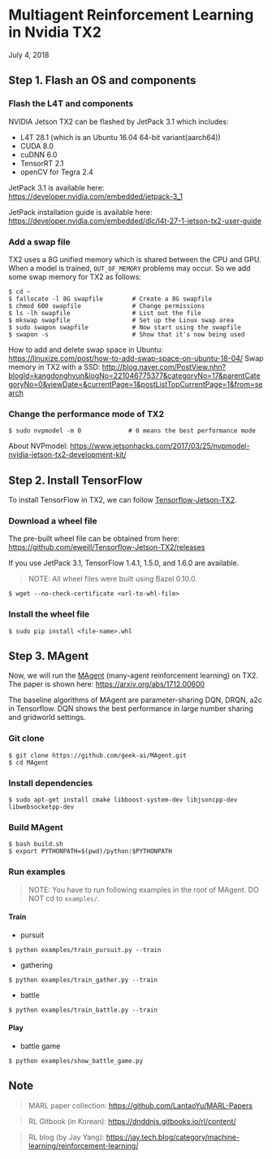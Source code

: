 # Multiagent Reinforcement Learning in Nvidia TX2
July 4, 2018





## Step 1. Flash an OS and components

### Flash the L4T and components
NVIDIA Jetson TX2 can be flashed by JetPack 3.1 which includes:
* L4T 28.1 (which is an Ubuntu 16.04 64-bit variant(aarch64))
* CUDA 8.0
* cuDNN 6.0
* TensorRT 2.1
* openCV for Tegra 2.4

JetPack 3.1 is available here: 
  https://developer.nvidia.com/embedded/jetpack-3_1
  
JetPack installation guide is available here: 
  https://developer.nvidia.com/embedded/dlc/l4t-27-1-jetson-tx2-user-guide
    
### Add a swap file
TX2 uses a 8G unified memory which is shared between the CPU and GPU. When a model is trained, `OUT_OF_MEMORY` problems may occur. So we add some swap memory for TX2 as follows:
```
$ cd ~
$ fallocate -l 8G swapfile        # Create a 8G swapfile
$ chmod 600 swapfile              # Change permissions
$ ls -lh swapfile                 # List out the file
$ mkswap swapfile                 # Set up the Linux swap area
$ sudo swapon swapfile            # Now start using the swapfile
$ swapon -s                       # Show that it's now being used
```
How to add and delete swap space in Ubuntu:
  https://linuxize.com/post/how-to-add-swap-space-on-ubuntu-18-04/
Swap memory in TX2 with a SSD:
  http://blog.naver.com/PostView.nhn?blogId=kangdonghyun&logNo=221046775377&categoryNo=17&parentCategoryNo=0&viewDate=&currentPage=1&postListTopCurrentPage=1&from=search

### Change the performance mode of TX2
```
$ sudo nvpmodel -m 0             # 0 means the best performance mode
```
About NVPmodel: https://www.jetsonhacks.com/2017/03/25/nvpmodel-nvidia-jetson-tx2-development-kit/
  




## Step 2. Install TensorFlow
To install TensorFlow in TX2, we can follow [Tensorflow-Jetson-TX2](https://github.com/eweill/Tensorflow-Jetson-TX2).

### Download a wheel file
The pre-built wheel file can be obtained from here:
  https://github.com/eweill/Tensorflow-Jetson-TX2/releases

If you use JetPack 3.1, TensorFlow 1.4.1, 1.5.0, and 1.6.0 are available.
> NOTE: All wheel files were built using Bazel 0.10.0.

```
$ wget --no-check-certificate <url-to-whl-file>
```

### Install the wheel file
```
$ sudo pip install <file-name>.whl
```





## Step 3. MAgent
Now, we will run the [MAgent](https://github.com/geek-ai/MAgent) (many-agent reinforcement learning) on TX2. The paper is shown here: https://arxiv.org/abs/1712.00600 

The baseline algorithms of MAgent are parameter-sharing DQN, DRQN, a2c in Tensorflow. DQN shows the best performance in large number sharing and gridworld settings.

### Git clone
```
$ git clone https://github.com/geek-ai/MAgent.git
$ cd MAgent
```

### Install dependencies
```
$ sudo apt-get install cmake libboost-system-dev libjsoncpp-dev libwebsocketpp-dev
```

### Build MAgent
```
$ bash build.sh
$ export PYTHONPATH=$(pwd)/python:$PYTHONPATH
```

### Run examples
> NOTE: You have to run following examples in the root of MAgent. DO NOT cd to `examples/`.
#### Train
* pursuit
```
$ python examples/train_pursuit.py --train
```
* gathering
```
$ python examples/train_gather.py --train
```
* battle
```
$ python examples/train_battle.py --train
```
#### Play
* battle game
```
$ python examples/show_battle_game.py
```

## Note
> MARL paper collection: https://github.com/LantaoYu/MARL-Papers

> RL Gitbook (in Korean): https://dnddnjs.gitbooks.io/rl/content/

> RL blog (by Jay Yang): https://jay.tech.blog/category/machine-learning/reinforcement-learning/
